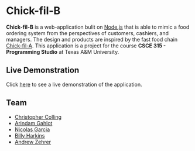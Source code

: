 # Chick-fil-B

**Chick-fil-B** is a web-application bulit on [Node.js](https://nodejs.org) that is able to mimic a food ordering system from the perspectives of customers, cashiers, and managers. The design and products are inspired by the fast food chain [Chick-fil-A](https://www.chick-fil-a.com). This application is a project for the course **CSCE 315 - Programming Studio** at Texas A&M University.

## Live Demonstration
Click [here](https://youtu.be/dQw4w9WgXcQ) to see a live demonstration of the application.

## Team
- [Christopher Colling](https://github.tamu.edu/ChristopherColling)
- [Arindam Gahlot](https://github.tamu.edu/gahlota2002)
- [Nicolas Garcia](https://github.tamu.edu/nicosoccer11)
- [Billy Harkins](https://github.tamu.edu/wwharkins)
- [Andrew Zehrer](https://github.tamu.edu/andrewzehrer)
